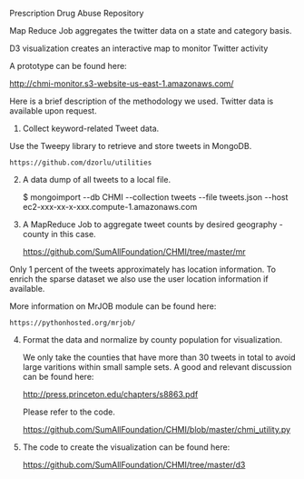 Prescription Drug Abuse Repository



Map Reduce Job aggregates the twitter data on a state and category basis.

D3 visualization creates an interactive map to monitor Twitter activity

A prototype can be found here:

http://chmi-monitor.s3-website-us-east-1.amazonaws.com/

Here is a brief description of the methodology  we used. Twitter data is available upon request. 


1)	Collect keyword-related Tweet data. 

Use the Tweepy library to retrieve and store tweets in MongoDB. 

	https://github.com/dzorlu/utilities

2)	A data dump of all tweets to a local file.

	$ mongoimport --db CHMI --collection tweets --file tweets.json --host ec2-xxx-xx-x-xxx.compute-1.amazonaws.com

3)	A MapReduce Job to aggregate tweet counts by desired geography - county in this case. 

	https://github.com/SumAllFoundation/CHMI/tree/master/mr

Only 1 percent of the tweets approximately has location information. To enrich the sparse dataset we also use the user location information if available. 

More information on MrJOB module can be found here:

	https://pythonhosted.org/mrjob/

4)	Format the data and normalize by county population for visualization.

	We only take the counties that have more than 30 tweets in total to avoid large varitions within small sample sets. A good and relevant discussion can be found here:

	http://press.princeton.edu/chapters/s8863.pdf 

	Please refer to the code. 

	https://github.com/SumAllFoundation/CHMI/blob/master/chmi_utility.py

5)	The code to create the visualization can be found here:

	https://github.com/SumAllFoundation/CHMI/tree/master/d3 


